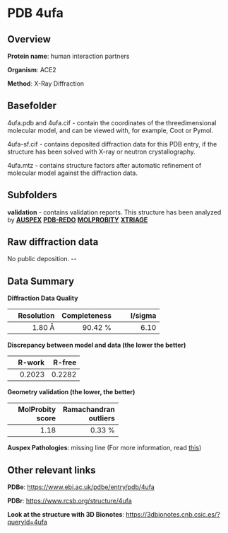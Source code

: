 # PDB 4ufa

## Overview

**Protein name**: human interaction partners

**Organism**: ACE2

**Method**: X-Ray Diffraction

## Basefolder

4ufa.pdb and 4ufa.cif - contain the coordinates of the threedimensional molecular model, and can be viewed with, for example, Coot or Pymol.

4ufa-sf.cif - contains deposited diffraction data for this PDB entry, if the structure has been solved with X-ray or neutron crystallography.

4ufa.mtz - contains structure factors after automatic refinement of molecular model against the diffraction data.

## Subfolders





**validation** - contains validation reports. This structure has been analyzed by [**AUSPEX**](https://github.com/thorn-lab/coronavirus_structural_task_force/tree/master/pdb/human_interaction_partners/ACE2/4ufa/validation/auspex) [**PDB-REDO**](https://github.com/thorn-lab/coronavirus_structural_task_force/tree/master/pdb/human_interaction_partners/ACE2/4ufa/validation/pdb-redo) [**MOLPROBITY**](https://github.com/thorn-lab/coronavirus_structural_task_force/tree/master/pdb/human_interaction_partners/ACE2/4ufa/validation/molprobity) [**XTRIAGE**](https://github.com/thorn-lab/coronavirus_structural_task_force/blob/master/pdb/human_interaction_partners/ACE2/4ufa/validation/Xtriage_output.log) 

## Raw diffraction data

No public deposition. --<br> 

## Data Summary
**Diffraction Data Quality**

|   | Resolution | Completeness| I/sigma |
|---|-------------:|----------------:|--------------:|
|   |1.80 Å|90.42 %|<img width=50/>6.10 |

**Discrepancy between model and data (the lower the better)**

|   | **R-work**| **R-free**   
|---|-------------:|----------------:|           
||  0.2023|  0.2282|

**Geometry validation (the lower, the better)**

|   |**MolProbity<br>score**| **Ramachandran<br>outliers** 
|---|-------------:|----------------:|
||  1.18|  0.33 %|

**Auspex Pathologies**: missing line (For more information, read [this](https://github.com/thorn-lab/coronavirus_structural_task_force/blob/master/pdb/human_interaction_partners/ACE2/4ufa/validation/auspex/4ufa_auspex_comments.txt))

 



## Other relevant links 
**PDBe**:  https://www.ebi.ac.uk/pdbe/entry/pdb/4ufa
 
**PDBr**: https://www.rcsb.org/structure/4ufa 

**Look at the structure with 3D Bionotes**: https://3dbionotes.cnb.csic.es/?queryId=4ufa

